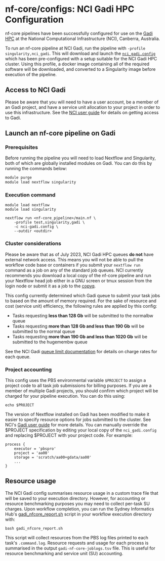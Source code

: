 # nf-core/configs: NCI Gadi HPC Configuration

nf-core pipelines have been successfully configured for use on the [Gadi HPC](https://opus.nci.org.au/display/Help/Gadi+User+Guide) at the National Computational Infrastructure (NCI), Canberra, Australia. 

To run an nf-core pipeline at NCI Gadi, run the pipeline with `-profile singularity,nci_gadi`. This will download and launch the [`nci_gadi.config`](../conf/nci_gadi.config) which has been pre-configured with a setup suitable for the NCI Gadi HPC cluster. Using this profile, a docker image containing all of the required software will be downloaded, and converted to a Singularity image before execution of the pipeline.

## Access to NCI Gadi

Please be aware that you will need to have a user account, be a member of an Gadi project, and have a service unit allocation to your project in order to use this infrastructure. See the [NCI user guide](https://opus.nci.org.au/display/Help/Getting+Started+at+NCI) for details on getting access to Gadi. 

## Launch an nf-core pipeline on Gadi

### Prerequisites 

Before running the pipeline you will need to load Nextflow and Singularity, both of which are globally installed modules on Gadi. You can do this by running the commands below:

```bash
module purge
module load nextflow singularity
```

### Execution command 

```
module load nextflow
module load singularity 

nextflow run <nf-core_pipeline>/main.nf \
    -profile test,singularity,gadi \
    -c nci-gadi.config \
    --outdir <outdir>
```

### Cluster considerations 

Please be aware that as of July 2023, NCI Gadi HPC queues **do not** have external network access. This means you will not be able to pull the workflow code base or containers if you submit your `nextflow run` command as a job on any of the standard job queues. NCI currently recommends you download a local copy of the nf-core pipeline and run your Nextflow head job either in a GNU screen or tmux session from the login node or submit it as a job to the [copyq](https://opus.nci.org.au/display/Help/Queue+Structure).

This config currently determined which Gadi queue to submit your task jobs to based on the amount of memory required. For the sake of resource and cost (service unit) efficiency, the following rules are applied by this config: 

* Tasks requesting **less than 128 Gb** will be submitted to the normalbw queue
* Tasks requesting **more than 128 Gb and less than 190 Gb** will be submitted to the normal queue
* Tasks requesting **more than 190 Gb and less than 1020 Gb** will be submitted to the hugemembw queue 

See the NCI Gadi [queue limit documentation](https://opus.nci.org.au/display/Help/Queue+Limits) for details on charge rates for each queue. 

### Project accounting 

This config uses the PBS environmental variable `$PROJECT` to assign a project code to all task job submissions for billing purposes. If you are a member of multiple Gadi projects, you should confirm which project will be charged for your pipeline execution. You can do this using: 

```
echo $PROJECT
```

The version of Nextflow installed on Gadi has been modified to make it easier to specify resource options for jobs submitted to the cluster. See NCI's [Gadi user guide](https://opus.nci.org.au/display/DAE/Nextflow) for more details. You can manually override the $PROJECT specification by editing your local copy of the `nci_gadi.config` and replacing $PROJECT with your project code. For example: 

```
process {
    executor = 'pbspro'
    project = 'aa00'
    storage = 'scratch/aa00+gdata/aa00'
    ...
}
```

## Resource usage  

The NCI Gadi config summarises resource usage in a custom trace file that will be saved to your execution directory. However, for accounting or resource benchmarking purposes you may need to collect per-task SU charges. Upon workflow completion, you can run the Sydney Informatics Hub's [gadi_nfcore_report.sh](https://github.com/Sydney-Informatics-Hub/HPC_usage_reports/blob/master/Scripts/gadi_nfcore_report.sh) script in your workflow execution directory with: 

```
bash gadi_nfcore_report.sh
```

This script will collect resources from the PBS log files printed to each task's `.command.log`. Resource requests and usage for each process is summarised in the output `gadi-nf-core-joblogs.tsv` file. This is useful for resource benchmarking and service unit (SU) accounting. 